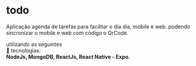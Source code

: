 # todo 
 <p> Aplicação agenda de tarefas para facilitar o dia dia, mobile e web.
  podendo sincronizar o mobile e web com código o QrCode.</p>
 utilizando as seguintes<br>
 🚀 tecnologias: <br>
 <b>NodeJs, MongoDB, ReactJs, React Native - Expo.  <b> 
   
 
